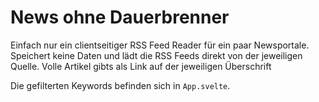 # News ohne Dauerbrenner

Einfach nur ein clientseitiger RSS Feed Reader für ein paar Newsportale.
Speichert keine Daten und lädt die RSS Feeds direkt von der jeweiligen Quelle.
Volle Artikel gibts als Link auf der jeweiligen Überschrift

Die gefilterten Keywords befinden sich in `App.svelte`.

